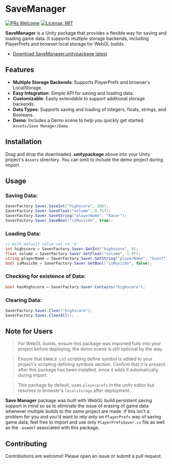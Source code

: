 # SaveManager
[![PRs Welcome](https://img.shields.io/badge/PRs-welcome-blue)](http://makeapullrequest.com) [![License: MIT](https://img.shields.io/badge/License-MIT-blue)](https://github.com/ebukaracer/ebukaracer/blob/ebukaracer-resources/LICENSE.md)

**SaveManager** is a Unity package that provides a flexible way for saving and loading game data. It supports multiple storage backends, including PlayerPrefs and browser local storage for WebGL builds.

- [Download SaveManager.unitypackage latest](https://github.com/ebukaracer/EzUnityUtils/releases/download/SaveManager-v1.0.0/SaveManager.unitypackage)

## Features
- **Multiple Storage Backends**: Supports PlayerPrefs and browser's LocalStorage.
- **Easy Integration**: Simple API for saving and loading data.
- **Customizable**: Easily extendable to support additional storage backends.
- **Data Types**: Supports saving and loading of integers, floats, strings, and Booleans.
- **Demo**: Includes a Demo scene to help you quickly get started: `Assets/Save Manager/Demo`

## Installation
Drag and drop the downloaded **.unitypackage** above into your Unity project's `Assets` directory. You can omit to include the demo project during import.

## Usage

### Saving Data:
```csharp
SaverFactory.Saver.SaveInt("highscore", 100);
SaverFactory.Saver.SaveFloat("volume", 0.75f);
SaverFactory.Saver.SaveString("playerName", "Racer");
SaverFactory.Saver.SaveBool("isMusicOn", true);
```

### Loading Data:
``` csharp
// With default value set to '0'
int highscore = SaverFactory.Saver.GetInt("highscore", 0);
float volume = SaverFactory.Saver.GetFloat("volume", 1.0f);
string playerName = SaverFactory.Saver.GetString("playerName", "Guest");
bool isMusicOn = SaverFactory.Saver.GetBool("isMusicOn", false);
```

### Checking for existence of Data:
``` csharp
bool hasHighscore = SaverFactory.Saver.Contains("highscore");
```

### Clearing Data:
``` csharp
SaverFactory.Saver.Clear("highscore");
SaverFactory.Saver.ClearAll();
```

## Note for Users
> For WebGL builds, ensure this package was imported fully into your project before deploying, the demo scene is still optional by the way.

> Ensure that `ENABLE_LSS` scripting define symbol is added to your project's scripting defining symbols section. Confirm that it is present after this package has been installed, since it adds it automatically during import.

> This package by default, uses `playerprefs` in the unity editor but resolves to browser's `localstorage` after deployment. 

**Save Manager** package was built with WebGL build persistent saving support in mind so as to eliminate the issue of erasing of game data whenever multiple builds to the same project are made. If this isn't a problem for you and you'd want to rely only on `PlayerPrefs` way of saving game data, feel free to import and use only `PlayerPrefsSaver.cs` file as well as the `.asmdef` associated with this package.

## Contributing    
Contributions are welcome! Please open an issue or submit a pull request.